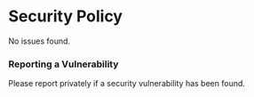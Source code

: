 # Security Policy

No issues found.

### Reporting a Vulnerability

Please report privately if a security vulnerability has been found.
